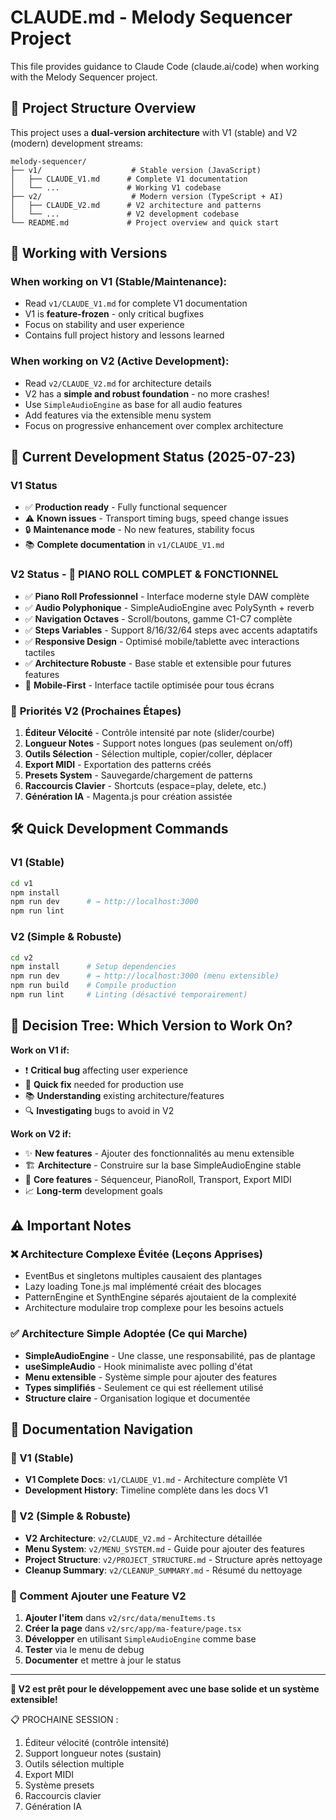 # CLAUDE.md - Melody Sequencer Project

This file provides guidance to Claude Code (claude.ai/code) when working with the Melody Sequencer project.

## 🎯 Project Structure Overview

This project uses a **dual-version architecture** with V1 (stable) and V2 (modern) development streams:

```
melody-sequencer/
├── v1/                    # Stable version (JavaScript)
│   ├── CLAUDE_V1.md      # Complete V1 documentation
│   └── ...               # Working V1 codebase
├── v2/                    # Modern version (TypeScript + AI)  
│   ├── CLAUDE_V2.md      # V2 architecture and patterns
│   └── ...               # V2 development codebase
└── README.md             # Project overview and quick start
```

## 🚦 Working with Versions

### **When working on V1 (Stable/Maintenance):**
- Read `v1/CLAUDE_V1.md` for complete V1 documentation
- V1 is **feature-frozen** - only critical bugfixes
- Focus on stability and user experience
- Contains full project history and lessons learned

### **When working on V2 (Active Development):**
- Read `v2/CLAUDE_V2.md` for architecture details
- V2 has a **simple and robust foundation** - no more crashes!
- Use `SimpleAudioEngine` as base for all audio features
- Add features via the extensible menu system
- Focus on progressive enhancement over complex architecture

## 🎵 Current Development Status (2025-07-23)

### V1 Status
- ✅ **Production ready** - Fully functional sequencer
- ⚠️ **Known issues** - Transport timing bugs, speed change issues
- 🔒 **Maintenance mode** - No new features, stability focus
- 📚 **Complete documentation** in `v1/CLAUDE_V1.md`

### V2 Status - 🚀 **PIANO ROLL COMPLET & FONCTIONNEL**
- ✅ **Piano Roll Professionnel** - Interface moderne style DAW complète
- ✅ **Audio Polyphonique** - SimpleAudioEngine avec PolySynth + reverb
- ✅ **Navigation Octaves** - Scroll/boutons, gamme C1-C7 complète
- ✅ **Steps Variables** - Support 8/16/32/64 steps avec accents adaptatifs
- ✅ **Responsive Design** - Optimisé mobile/tablette avec interactions tactiles
- ✅ **Architecture Robuste** - Base stable et extensible pour futures features
- 📱 **Mobile-First** - Interface tactile optimisée pour tous écrans

### 🎯 **Priorités V2 (Prochaines Étapes)**
1. **Éditeur Vélocité** - Contrôle intensité par note (slider/courbe)
2. **Longueur Notes** - Support notes longues (pas seulement on/off)
3. **Outils Sélection** - Sélection multiple, copier/coller, déplacer
4. **Export MIDI** - Exportation des patterns créés
5. **Presets System** - Sauvegarde/chargement de patterns
6. **Raccourcis Clavier** - Shortcuts (espace=play, delete, etc.)
7. **Génération IA** - Magenta.js pour création assistée

## 🛠️ Quick Development Commands

### V1 (Stable)
```bash
cd v1
npm install
npm run dev      # → http://localhost:3000
npm run lint
```

### V2 (Simple & Robuste)
```bash
cd v2
npm install      # Setup dependencies
npm run dev      # → http://localhost:3000 (menu extensible)
npm run build    # Compile production
npm run lint     # Linting (désactivé temporairement)
```

## 🧭 Decision Tree: Which Version to Work On?

**Work on V1 if:**
- ❗ **Critical bug** affecting user experience
- 🔧 **Quick fix** needed for production use
- 📚 **Understanding** existing architecture/features
- 🔍 **Investigating** bugs to avoid in V2

**Work on V2 if:**
- ✨ **New features** - Ajouter des fonctionnalités au menu extensible
- 🏗️ **Architecture** - Construire sur la base SimpleAudioEngine stable
- 🎵 **Core features** - Séquenceur, PianoRoll, Transport, Export MIDI
- 📈 **Long-term** development goals

## ⚠️ Important Notes

### ❌ Architecture Complexe Évitée (Leçons Apprises)
- EventBus et singletons multiples causaient des plantages
- Lazy loading Tone.js mal implémenté créait des blocages  
- PatternEngine et SynthEngine séparés ajoutaient de la complexité
- Architecture modulaire trop complexe pour les besoins actuels

### ✅ Architecture Simple Adoptée (Ce qui Marche)
- **SimpleAudioEngine** - Une classe, une responsabilité, pas de plantage
- **useSimpleAudio** - Hook minimaliste avec polling d'état
- **Menu extensible** - Système simple pour ajouter des features
- **Types simplifiés** - Seulement ce qui est réellement utilisé
- **Structure claire** - Organisation logique et documentée

## 📖 Documentation Navigation

### 📁 V1 (Stable)
- **V1 Complete Docs**: `v1/CLAUDE_V1.md` - Architecture complète V1
- **Development History**: Timeline complète dans les docs V1

### 📁 V2 (Simple & Robuste)  
- **V2 Architecture**: `v2/CLAUDE_V2.md` - Architecture détaillée
- **Menu System**: `v2/MENU_SYSTEM.md` - Guide pour ajouter des features
- **Project Structure**: `v2/PROJECT_STRUCTURE.md` - Structure après nettoyage
- **Cleanup Summary**: `v2/CLEANUP_SUMMARY.md` - Résumé du nettoyage

### 🚀 Comment Ajouter une Feature V2
1. **Ajouter l'item** dans `v2/src/data/menuItems.ts`
2. **Créer la page** dans `v2/src/app/ma-feature/page.tsx`  
3. **Développer** en utilisant `SimpleAudioEngine` comme base
4. **Tester** via le menu de debug
5. **Documenter** et mettre à jour le status

---

**🎵 V2 est prêt pour le développement avec une base solide et un système extensible!**

  📋 PROCHAINE SESSION :
  1. Éditeur vélocité (contrôle intensité)
  2. Support longueur notes (sustain)
  3. Outils sélection multiple
  4. Export MIDI
  5. Système presets
  6. Raccourcis clavier
  7. Génération IA